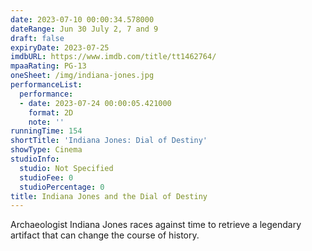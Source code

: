 ```yaml
---
date: 2023-07-10 00:00:34.578000
dateRange: Jun 30 July 2, 7 and 9
draft: false
expiryDate: 2023-07-25
imdbURL: https://www.imdb.com/title/tt1462764/
mpaaRating: PG-13
oneSheet: /img/indiana-jones.jpg
performanceList:
  performance:
  - date: 2023-07-24 00:00:05.421000
    format: 2D
    note: ''
runningTime: 154
shortTitle: 'Indiana Jones: Dial of Destiny'
showType: Cinema
studioInfo:
  studio: Not Specified
  studioFee: 0
  studioPercentage: 0
title: Indiana Jones and the Dial of Destiny
---
```


Archaeologist Indiana Jones races against time to retrieve a legendary artifact that can change the course of history.